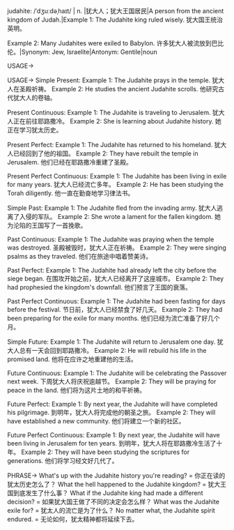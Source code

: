 judahite: /ˈdʒuːdəˌhaɪt/ | n. |犹大人；犹大王国居民|A person from the ancient kingdom of Judah.|Example 1: The Judahite king ruled wisely. 犹大国王统治英明。

Example 2: Many Judahites were exiled to Babylon. 许多犹大人被流放到巴比伦。|Synonym: Jew, Israelite|Antonym: Gentile|noun


USAGE->

USAGE->
Simple Present:
Example 1: The Judahite prays in the temple.  犹大人在圣殿祈祷。
Example 2: He studies the ancient Judahite scrolls. 他研究古代犹大人的卷轴。


Present Continuous:
Example 1: The Judahite is traveling to Jerusalem. 犹大人正在前往耶路撒冷。
Example 2: She is learning about Judahite history. 她正在学习犹太历史。


Present Perfect:
Example 1: The Judahite has returned to his homeland. 犹大人已经回到了他的祖国。
Example 2: They have rebuilt the temple in Jerusalem. 他们已经在耶路撒冷重建了圣殿。


Present Perfect Continuous:
Example 1: The Judahite has been living in exile for many years.  犹大人已经流亡多年。
Example 2:  He has been studying the Torah diligently. 他一直在勤奋地学习律法书。


Simple Past:
Example 1: The Judahite fled from the invading army. 犹大人逃离了入侵的军队。
Example 2:  She wrote a lament for the fallen kingdom. 她为沦陷的王国写了一首挽歌。


Past Continuous:
Example 1: The Judahite was praying when the temple was destroyed. 圣殿被毁时，犹大人正在祈祷。
Example 2: They were singing psalms as they traveled. 他们在旅途中唱着赞美诗。


Past Perfect:
Example 1: The Judahite had already left the city before the siege began.  在围攻开始之前，犹大人已经离开了这座城市。
Example 2: They had prophesied the kingdom's downfall.  他们预言了王国的衰落。


Past Perfect Continuous:
Example 1: The Judahite had been fasting for days before the festival. 节日前，犹大人已经禁食了好几天。
Example 2: They had been preparing for the exile for many months. 他们已经为流亡准备了好几个月。


Simple Future:
Example 1: The Judahite will return to Jerusalem one day.  犹大人总有一天会回到耶路撒冷。
Example 2:  He will rebuild his life in the promised land. 他将在应许之地重建他的生活。


Future Continuous:
Example 1: The Judahite will be celebrating the Passover next week. 下周犹大人将庆祝逾越节。
Example 2:  They will be praying for peace in the land. 他们将为这片土地的和平祈祷。


Future Perfect:
Example 1: By next year, the Judahite will have completed his pilgrimage. 到明年，犹大人将完成他的朝圣之旅。
Example 2: They will have established a new community. 他们将建立一个新的社区。


Future Perfect Continuous:
Example 1: By next year, the Judahite will have been living in Jerusalem for ten years.  到明年，犹大人将在耶路撒冷生活了十年。
Example 2: They will have been studying the scriptures for generations. 他们将学习经文好几代了。


PHRASE->
What's up with the Judahite history you're reading? = 你正在读的犹太历史怎么了？
What the hell happened to the Judahite kingdom? = 犹大王国到底发生了什么事？
What if the Judahite king had made a different decision? = 如果犹大国王做了不同的决定会怎么样？
What was the Judahite exile for? = 犹太人的流亡是为了什么？
No matter what, the Judahite spirit endured. = 无论如何，犹太精神都将延续下去。
